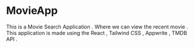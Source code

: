 # MovieApp
This is a Movie Search Application . Where we can view the recent movie . This application is made using the React , Tailwind CSS , Appwrite , TMDB API .
